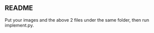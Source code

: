 README
--------
Put your images and the above 2 files under the same folder, then run implement.py.
